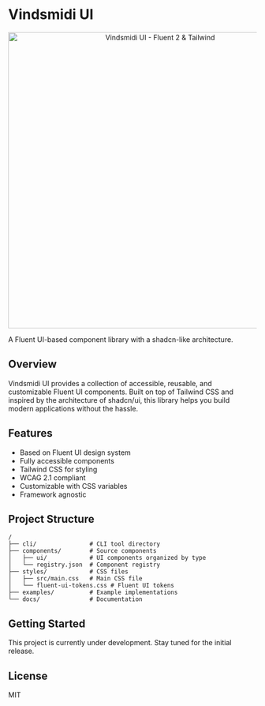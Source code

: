 # Vindsmidi UI

<div align="center">
  <img src="public/images/logo.png" alt="Vindsmidi UI - Fluent 2 & Tailwind" width="600" />
</div>

A Fluent UI-based component library with a shadcn-like architecture.

## Overview

Vindsmidi UI provides a collection of accessible, reusable, and customizable Fluent UI components. Built on top of Tailwind CSS and inspired by the architecture of shadcn/ui, this library helps you build modern applications without the hassle.

## Features

- Based on Fluent UI design system
- Fully accessible components
- Tailwind CSS for styling
- WCAG 2.1 compliant
- Customizable with CSS variables
- Framework agnostic

## Project Structure

```
/
├── cli/               # CLI tool directory
├── components/        # Source components
│   ├── ui/            # UI components organized by type
│   └── registry.json  # Component registry
├── styles/            # CSS files
│   ├── src/main.css   # Main CSS file
│   └── fluent-ui-tokens.css # Fluent UI tokens
├── examples/          # Example implementations
└── docs/              # Documentation
```

## Getting Started

This project is currently under development. Stay tuned for the initial release.

## License

MIT 

<!-- This is a note for the user regarding general debugging strategies. -->
<!-- No direct code changes intended for this 'file' block. --> 